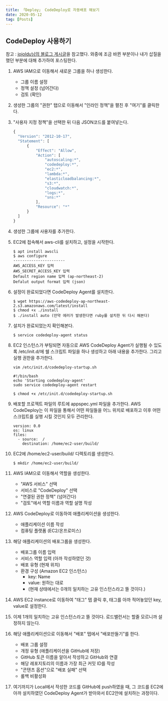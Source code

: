 ```yaml
---
title: 「Deploy」 CodeDeploy로 자동배포 해보기
date: 2020-05-12
tag: [Posts]
---
```


## CodeDeploy 사용하기

  참고 : [jojoldu님의 블로그 게시글](https://jojoldu.tistory.com/281)을 참고했다. 와중에 조금 바뀐 부분이나 내가 삽질을 했던 부분에 대해 추가하여 포스팅한다.

  1. AWS IAM으로 이동해서 새로운 그룹을 하나 생성한다.
     - 그룹 이름 설정
     - 정책 설정 (넘어간다)
     - 검토 (확인)
  2. 생성한 그룹의 "권한" 탭으로 이동해서 "인라인 정책"을 펼친 후 "여기"를 클릭한다.
  3. "사용자 지정 정책"을 선택한 뒤 다음 JSON코드를 붙여넣는다.

      ```javascript
      {
        "Version": "2012-10-17",
        "Statement": [
            {
                "Effect": "Allow",
                "Action": [
                    "autoscaling:*",
                    "codedeploy:*",
                    "ec2:*",
                    "lambda:*",
                    "elasticloadbalancing:*",
                    "s3:*",
                    "cloudwatch:*",
                    "logs:*",
                    "sns:*"
                ],
                "Resource": "*"
            }
        ]
      }
      ```
  
  4. 생성한 그룹에 사용자를 추가한다.
  5. EC2에 접속해서 aws-cli를 설치하고, 설정을 시작한다.

      ```code
      $ apt install awscli
      $ aws configure
      -----------------------
      AWS_ACCESS_KEY 입력
      AWS_SECRET_ACCESS_KEY 입력
      Default region name 입력 (ap-northeast-2)
      Defalut output format 입력 (json)
      ```
  
  6. 설정이 완료되었다면 CodeDeploy Agent를 설치한다.

      ```code
      $ wget https://aws-codedeploy-ap-northeast-2.s3.amazonaws.com/latest/install
      $ chmod +x ./install
      $ ./install auto (만약 에러가 발생한다면 ruby를 설치한 뒤 다시 해본다)
      ```
  
  7. 설치가 완료되었는지 확인해본다.

      ```code
      $ service codedeploy-agent status
      ```
  
  8. EC2 인스턴스가 부팅되면 자동으로 AWS CodeDeploy Agent가 실행될 수 있도록 /etc/init.d/에 쉘 스크립트 파일을 하나 생성하고 아래 내용을 추가한다. 그리고 실행 권한을 추가한다.

      ```code
      vim /etc/init.d/codedeploy-startup.sh
      ```

      ```code
      #!/bin/bash 
      echo 'Starting codedeploy-agent' 
      sudo service codedeploy-agent restart
      ```
  
      ```code
      $ chmod +x /etc/init.d/codedeploy-startup.sh
      ```

  9. 배포할 프로젝트 파일의 루트에 appspec.yml 파일을 추가한다. AWS CodeDeploy는 이 파일을 통해서 어떤 파일들을 어느 위치로 배포하고 이후 어떤 스크립트를 실행 시킬 것인지 모두 관리한다.

      ```code
      version: 0.0
      os: linux
      files:
        - source:  /
          destination: /home/ec2-user/build/
      ```

  10. EC2에 /home/ec2-user/build/ 디렉토리를 생성한다.

      ```code
      $ mkdir /home/ec2-user/build/
      ```

  11. AWS IAM으로 이동해서 역할을 생성한다.
      - "AWS 서비스" 선택
      - 서비스로 "CodeDeploy" 선택
      - "연결된 권한 정책" (넘어간다)
      - "검토"에서 역할 이름과 역할 설명 작성  

  12. AWS CodeDeploy로 이동하여 애플리케이션을 생성한다.
      - 애플리케이션 이름 작성
      - 컴퓨팅 플랫폼 (EC2/온프로미스)

  13. 해당 애플리케이션의 배포그룹을 생성한다.
      - 배포그룹 이름 입력
      - 서비스 역할 입력 (아까 작성하였던 것)
      - 배포 유형 (현재 위치)
      - 환경 구성 (Amazon EC2 인스턴스)
        - key: Name
        - value: 원하는 대로
        - (현재 상태에서는 0개의 일치하는 고유 인스턴스라고 뜰 것이다.)
  
  14. AWS EC2 instance로 이동하여 "태그" 탭 클릭 후, 태그를 아까 적어놓았던 key, value로 설정한다.
  15. 이제 1개의 일치하는 고유 인스턴스라고 뜰 것이다. 로드밸런서는 할줄 모르니까 설정하지 않는다.
  16. 해당 애플리케이션으로 이동해서 "배포" 탭에서 "배포만들기"를 한다.
      - 배포 그룹 설정
      - 개정 유형 (애플리케이션을 GitHub에 저장)
      - GitHub 토큰 이름을 알아서 작성하고 GitHub와 연결
      - 해당 레포지토리의 이름과 가장 최근 커밋 ID를 작성
      - "콘텐츠 옵션"으로 "배포 실패" 선택
      - 롤백 비활성화
  17. 여기까지가 Local에서 작성한 코드를 GitHub에 push하였을 때, 그 코드를 EC2에 아까 설치하였던 CodeDeploy Agent가 받아와서 EC2안에 설치하는 과정이다.